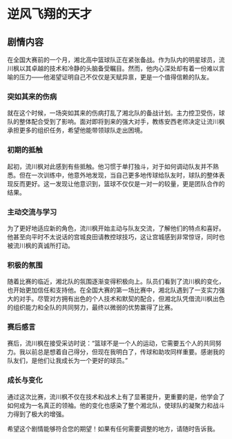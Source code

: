 # 逆风飞翔的天才

## 剧情内容

在全国大赛前的一个月，湘北高中篮球队正在紧张备战。作为队内的明星球员，流川枫以其卓越的技术和冷静的头脑备受瞩目。然而，他内心深处却有着一份难以言喻的压力——他渴望证明自己不仅仅是天赋异禀，更是一个值得信赖的队友。

### 突如其来的伤病

就在这个时候，一场突如其来的伤病打乱了湘北队的备战计划。主力控卫受伤，球队的整体配合受到了影响。面对即将到来的强大对手，教练安西老师决定让流川枫承担更多的组织任务，希望他能带领球队走出困境。

### 初期的抵触

起初，流川枫对此感到有些抵触。他习惯于单打独斗，对于如何调动队友并不熟悉。但在一次训练中，他意外地发现，当自己更多地传球给队友时，球队的整体表现反而更好。这一发现让他意识到，篮球不仅仅是一对一的较量，更是团队合作的结果。

### 主动交流与学习

为了更好地适应新的角色，流川枫开始主动与队友交流，了解他们的特点和喜好。他甚至向平时不太说话的宫城良田请教控球技巧，这让宫城感到非常惊讶，同时也被流川枫的真诚所打动。

### 积极的氛围

随着比赛的临近，湘北队的氛围逐渐变得积极向上。队员们看到了流川枫的变化，也开始更加信任和支持他。在全国大赛的第一场比赛中，湘北队遇到了一支实力强大的对手。尽管对方拥有出色的个人技术和默契的配合，但湘北队凭借流川枫出色的组织能力和全队的共同努力，最终以微弱的优势赢得了比赛。

### 赛后感言

赛后，流川枫在接受采访时说：“篮球不是一个人的运动，它需要五个人的共同努力。我以前总是想着自己得分，但现在我明白了，传球和助攻同样重要。感谢我的队友们，是他们让我成长为一个更好的球员。”

### 成长与变化

通过这次比赛，流川枫不仅在技术和战术上有了显著提升，更重要的是，他学会了如何成为一名真正的领袖。他的变化也感染了整个湘北队，使球队的凝聚力和战斗力得到了极大的增强。

希望这个剧情能够符合您的期望！如果有任何需要调整的地方，请随时告诉我。